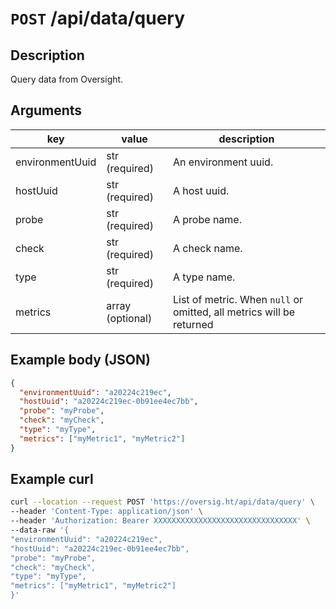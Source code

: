 # `POST` /api/data/query

## Description

Query data from Oversight.

## Arguments

| key             | value             | description                  |
| --------------- | ----------------- | ---------------------------- |
| environmentUuid | str (required)    | An environment uuid.         |
| hostUuid        | str (required)    | A host uuid.                 |
| probe           | str (required)    | A probe name.                |
| check           | str (required)    | A check name.                |
| type            | str (required)    | A type name.                 |
| metrics         | array (optional)  | List of metric. When `null` or omitted, all metrics will be returned  |

## Example body (JSON)

```json
{
  "environmentUuid": "a20224c219ec",
  "hostUuid": "a20224c219ec-0b91ee4ec7bb",
  "probe": "myProbe",
  "check": "myCheck",
  "type": "myType",
  "metrics": ["myMetric1", "myMetric2"]
}
```

## Example curl

```bash
curl --location --request POST 'https://oversig.ht/api/data/query' \
--header 'Content-Type: application/json' \
--header 'Authorization: Bearer XXXXXXXXXXXXXXXXXXXXXXXXXXXXXXXX' \
--data-raw '{
"environmentUuid": "a20224c219ec",
"hostUuid": "a20224c219ec-0b91ee4ec7bb",
"probe": "myProbe",
"check": "myCheck",
"type": "myType",
"metrics": ["myMetric1", "myMetric2"]
}'
```
